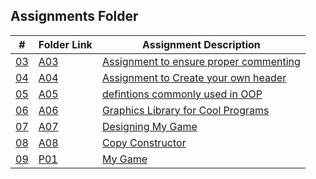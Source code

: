 ##  Assignments Folder

|   #    | Folder Link       | Assignment Description                          |
|------- |-------------------|-------------------------------------------------|
| [03](./A03) | [A03](./A03) | [Assignment to ensure proper commenting](./A03) |
| [04](./A04) | [A04](./A04) | [Assignment to Create your own header](./A04)   |
| [05](./A05) | [A05](./A05) | [defintions commonly used in OOP     ](./A05)   |
| [06](./A06) | [A06](./A06) | [Graphics Library for Cool Programs  ](./A06)   |
| [07](./A07) | [A07](./A07) | [Designing My Game  ](./A07)   |
| [08](./A08) | [A08](./A08) | [Copy Constructor  ](./A08)   |
| [09](./P01) | [P01](./P01) | [My Game  ](./P01)   |


